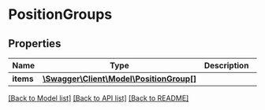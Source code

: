 # PositionGroups

## Properties
Name | Type | Description | Notes
------------ | ------------- | ------------- | -------------
**items** | [**\Swagger\Client\Model\PositionGroup[]**](PositionGroup.md) |  | [optional] 

[[Back to Model list]](../../README.md#documentation-for-models) [[Back to API list]](../../README.md#documentation-for-api-endpoints) [[Back to README]](../../README.md)


